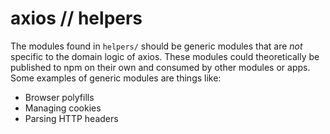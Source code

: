 # axios // helpers

The modules found in `helpers/` should be generic modules that are _not_ specific to the domain logic of axios. These modules could theoretically be published to npm on their own and consumed by other modules or apps. Some examples of generic modules are things like:

-   Browser polyfills
-   Managing cookies
-   Parsing HTTP headers
